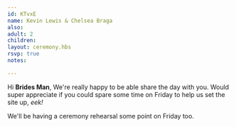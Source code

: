 ```yaml
---
id: KTvxE
name: Kevin Lewis & Chelsea Braga
also:
adult: 2
children:
layout: ceremony.hbs
rsvp: true
notes:

---
```


Hi **Brides Man**,
We're really happy to be able share the day with you. Would super appreciate if you could spare some time on Friday to help us set the site up, _eek!_

We'll be having a ceremony rehearsal some point on Friday too.
